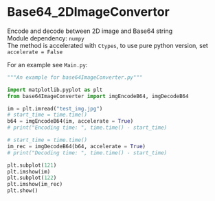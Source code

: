 # Base64_2DImageConvertor
Encode and decode between 2D image and Base64 string  
Module dependency: `numpy`  
The method is accelerated with `Ctypes`, to use pure python version, set `accelerate = False`  

For an example see `Main.py`:

```python
"""An example for base64ImageConverter.py"""

import matplotlib.pyplot as plt
from base64ImageConverter import imgEncodeB64, imgDecodeB64

im = plt.imread("test_img.jpg")
# start_time = time.time()
b64 = imgEncodeB64(im, accelerate = True)
# print("Encoding time: ", time.time() - start_time)

# start_time = time.time()
im_rec = imgDecodeB64(b64, accelerate = True)
# print("Decoding time: ", time.time() - start_time)

plt.subplot(121)
plt.imshow(im)
plt.subplot(122)
plt.imshow(im_rec)
plt.show()
```
    
